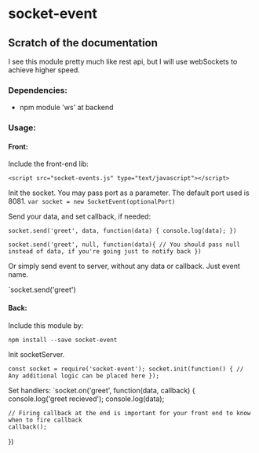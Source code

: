 # socket-event

## Scratch of the documentation

I see this module pretty much like rest api, but I will use webSockets to achieve higher speed.

### Dependencies: 

- npm module 'ws' at backend

### Usage:

#### Front:

Include the front-end lib:

`<script src="socket-events.js" type="text/javascript"></script>`

Init the socket. You may pass port as a parameter. The default port used is 8081.
`var socket = new SocketEvent(optionalPort)`

Send your data, and set callback, if needed:

`socket.send('greet', data, function(data) {
	console.log(data);
})`

`socket.send('greet', null, function(data){
	// You should pass null instead of data, if you're going just to notify back
})`

Or simply send event to server, without any data or callback. Just event name.

`socket.send('greet')

#### Back:

Include this module by:

`npm install --save socket-event`

Init socketServer.

`const socket = require('socket-event');
socket.init(function() {
	// Any additional logic can be placed here
});`

Set handlers:
`socket.on('greet', function(data, callback) {
	console.log('greet recieved');
	console.log(data);
	
	// Firing callback at the end is important for your front end to know when to fire callback
	callback();
})


